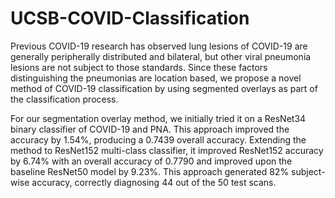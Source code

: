 # UCSB-COVID-Classification

Previous COVID-19 research has observed lung lesions of COVID-19 are generally peripherally distributed and bilateral, but other viral pneumonia lesions are not subject to those standards. Since these factors distinguishing the pneumonias are location based, we propose a novel method of COVID-19 classification by using segmented overlays as part of the classification process. 

For our segmentation overlay method, we initially tried it on a ResNet34 binary classifier of COVID-19 and PNA. This approach improved the accuracy by 1.54%,  producing a 0.7439 overall accuracy. Extending the method to ResNet152 multi-class classifier, it improved ResNet152 accuracy by 6.74% with an overall accuracy of 0.7790 and improved upon the baseline ResNet50 model by 9.23%. This approach generated 82% subject-wise accuracy, correctly diagnosing 44 out of the 50 test scans.
